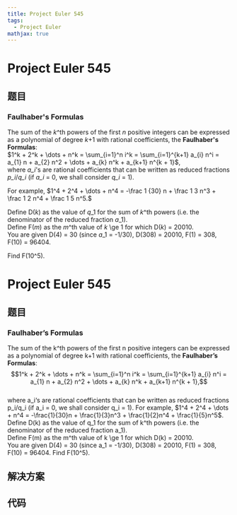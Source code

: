```yaml
---
title: Project Euler 545
tags:
  - Project Euler
mathjax: true
---
```

<escape><!-- more --></escape>
    
# Project Euler 545
## 题目
### Faulhaber's Formulas

The sum of the <var>k</var>^th powers of the first <var>n</var> positive integers can be expressed as a polynomial of degree <var>k</var>+1 with rational coefficients, the <b>Faulhaber's Formulas</b>:<br />
$1^k + 2^k + \dots + n^k = \sum_{i=1}^n i^k = \sum_{i=1}^{k+1} a_{i} n^i = a_{1} n + a_{2} n^2 + \dots + a_{k} n^k + a_{k+1} n^{k + 1}$,<br />
where <var>a_i</var>'s are rational coefficients that can be written as reduced fractions <var>p_i</var>/<var>q_i</var> (if <var>a_i</var> = 0, we shall consider <var>q_i</var> = 1).

For example, $1^4 + 2^4 + \dots + n^4 = -\frac 1 {30} n + \frac 1 3 n^3 + \frac 1 2 n^4 + \frac 1 5 n^5.$

Define D(<var>k</var>) as the value of <var>q</var>_1 for the sum of <var>k</var>^th powers (i.e. the denominator of the reduced fraction <var>a</var>_1).<br />
Define F(<var>m</var>) as the <var>m</var>^th value of <var>k</var> \ge 1 for which D(<var>k</var>) = 20010.<br />
You are given D(4) = 30 (since <var>a</var>_1 = -1/30), D(308) = 20010, F(1) = 308, F(10) = 96404.

Find F(10^5).


# Project Euler 545
## 题目
### Faulhaber’s Formulas

The sum of the k^th powers of the first n positive integers can be expressed as a polynomial of degree k+1 with rational coefficients, the <b>Faulhaber’s Formulas</b>:<br>$$1^k + 2^k + \dots + n^k = \sum_{i=1}^n i^k = \sum_{i=1}^{k+1} a_{i} n^i = a_{1} n + a_{2} n^2 + \dots + a_{k} n^k + a_{k+1} n^{k + 1},$$<br>where a_i‘s are rational coefficients that can be written as reduced fractions p_i/q_i (if a_i&nbsp;=&nbsp;0, we shall consider q_i&nbsp;=&nbsp;1).
For example, $1^4 + 2^4 + \dots + n^4 = -\frac{1}{30}n + \frac{1}{3}n^3 + \frac{1}{2}n^4 + \frac{1}{5}n^5$.
Define D(k) as the value of q_1 for the sum of k^th powers (i.e. the denominator of the reduced fraction a_1).<br>Define F(m) as the m^th value of k&nbsp;\ge&nbsp;1 for which D(k)&nbsp;=&nbsp;20010.<br>You are given D(4) = 30 (since a_1&nbsp;=&nbsp;-1/30), D(308)&nbsp;=&nbsp;20010, F(1)&nbsp;=&nbsp;308, F(10)&nbsp;=&nbsp;96404.
Find F(10^5).


## 解决方案


## 代码


